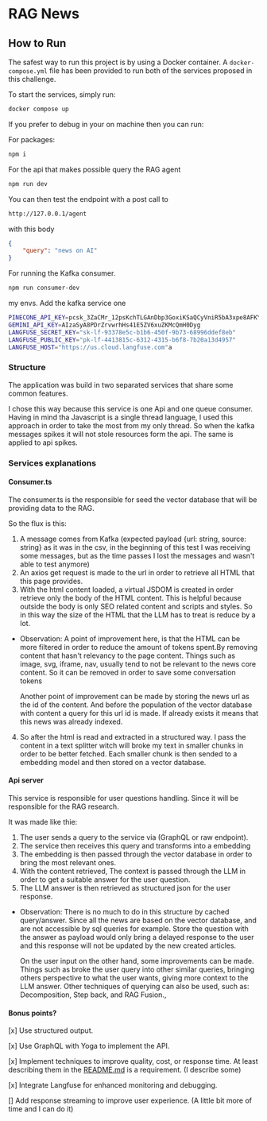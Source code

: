# RAG News

## How to Run

The safest way to run this project is by using a Docker container. A `docker-compose.yml` file has been provided to run both of the services proposed in this challenge.

To start the services, simply run:

```sh
docker compose up
```

If you prefer to debug in your on machine then you can run:

For packages:

```sh
npm i
```

For the api that makes possible query the RAG agent

```sh
npm run dev
```

You can then test the endpoint with a post call to

```sh
http://127.0.0.1/agent
```

with this body

```json
{
    "query": "news on AI" 
}
```

For running the Kafka consumer.

```sh
npm run consumer-dev
```

my envs. Add the kafka service one

```sh
PINECONE_API_KEY=pcsk_3ZaCMr_12psKchTLGAnDbp3GoxiKSaQCyVniR5bA3xpe8AFKY1FJ2CY5iYXF3msB8Rbr3C
GEMINI_API_KEY=AIzaSyA8PDrZrvwrhHs41E5ZV6xuZKMcQmH0Dyg
LANGFUSE_SECRET_KEY="sk-lf-93378e5c-b1b6-450f-9b73-68996ddef8eb"
LANGFUSE_PUBLIC_KEY="pk-lf-4413815c-6312-4315-b6f8-7b20a13d4957"
LANGFUSE_HOST="https://us.cloud.langfuse.com"a
```

### Structure

The application was build in two separated services that share some common features.

I chose this way because this service is one Api and one queue consumer. Having in mind tha Javascript is a single thread language, I used this approach in order to take the most from my only thread. So when the kafka messages spikes it will not stole resources form the api. The same is applied to api spikes.

### Services explanations

#### Consumer.ts

The consumer.ts is the responsible for seed the vector database that will be providing data to the RAG.

So the flux is this:

1. A message comes from Kafka (expected payload {url: string, source: string} as it was in the csv, in the beginning of this test I was receiving some messages, but as the time passes I lost the messages and wasn't able to test anymore)
2. An axios get request is made to the url in order to retrieve all HTML that this page provides.
3. With the html content loaded, a virtual JSDOM is created in order retrieve only the body of the HTML content. This is helpful because outside the body is only SEO related content and scripts and styles. So in this way the size of the HTML that the LLM has to treat is reduce by a lot.

- Observation: A point of improvement here, is that the HTML can be more filtered in order to reduce the amount of tokens spent.By removing content that hasn't relevancy to the page content.
  Things such as image, svg, iframe, nav, usually tend to not be relevant to the news core content. So it can be removed in order to save some conversation tokens
  
  Another point of improvement can be made by storing the news url as the id of the content. And before the population of the vector database with content a query for this url id is made. If already exists it means that this news was already indexed.

4. So after the html is read and extracted in a structured way. I pass the content in a text splitter witch will broke my text in smaller chunks in order to be better fetched. Each smaller chunk is then sended to a embedding model and then stored on a vector database.

#### Api server

This service is responsible for user questions handling. Since it will be responsible for the RAG research.

It was made like thie:

1. The user sends a query to the service via (GraphQL or raw endpoint).
2. The service then receives this query and transforms into a embedding
3. The embedding is then passed through the vector database in order to bring the most relevant ones.
4. With the content retrieved, The context is passed through the LLM in order to get a suitable answer for the user question.
5. The LLM answer is then retrieved as structured json for the user response.

- Observation: There is no much to do in this structure by cached query/answer. Since all the news are based on the vector database, and are not accessible by sql queries for example. Store the question with the answer as payload would only bring a delayed response to the user and this response will not be updated by the new created articles.

  On the user input on the other hand, some improvements can be made. Things such as broke the user query into other similar queries, bringing others perspective to what the user wants, giving more context to the LLM answer.
  Other techniques of querying can also be used, such as: Decomposition, Step back, and RAG Fusion.,

#### Bonus points?

[x] Use structured output.

[x] Use GraphQL with Yoga to implement the API.

[x] Implement techniques to improve quality, cost, or response time. At least describing them in the [README.md](http://README.md) is a requirement. (I describe some)

[x] Integrate Langfuse for enhanced monitoring and debugging.

[] Add response streaming to improve user experience. (A little bit more of time and I can do it)
